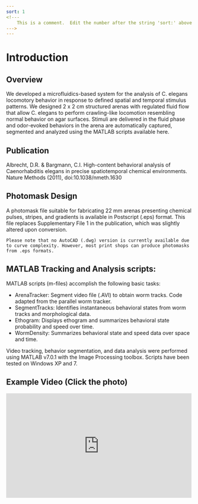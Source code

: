 ```yaml
---
sort: 1 
<!---
	This is a comment.  Edit the number after the string 'sort:' above to set the order of appearance of the files on the webpage
--->
---
```


# Introduction
## Overview
We developed a microfluidics-based system for the analysis of C. elegans locomotory behavior in response to defined spatial and temporal stimulus patterns. We designed 2 x 2 cm structured arenas with regulated fluid flow that allow C. elegans to perform crawling-like locomotion resembling normal behavior on agar surfaces. Stimuli are delivered in the fluid phase and odor-evoked behaviors in the arena are automatically captured, segmented and analyzed using the MATLAB scripts available here. 

## Publication
Albrecht, D.R. & Bargmann, C.I. High-content behavioral analysis of Caenorhabditis elegans in precise spatiotemporal chemical environments. Nature Methods (2011), doi:10.1038/nmeth.1630

## Photomask Design
A photomask file suitable for fabricating 22 mm arenas presenting chemical pulses, stripes, and gradients is available in Postscript (.eps) format. This file replaces Supplementary File 1 in the publication, which was slightly altered upon conversion. 

```caution
Please note that no AutoCAD (.dwg) version is currently available due to curve complexity. However, most print shops can produce photomasks from .eps formats. 
```

## MATLAB Tracking and Analysis scripts:
MATLAB scripts (m-files) accomplish the following basic tasks:

 * ArenaTracker: Segment video file (.AVI) to obtain worm tracks. Code adapted from the parallel worm tracker.
 * SegmentTracks: Identifies instantaneous behavioral states from worm tracks and morphological data.
 * Ethogram: Displays ethogram and summarizes behavioral state probability and speed over time.
 * WormDensity: Summarizes behavioral state and speed data over space and time.

Video tracking, behavior segmentation, and data analysis were performed using MATLAB v7.0.1 with the Image Processing toolbox. Scripts have been tested on Windows XP and 7. 

## Example Video (Click the photo)
<div class="embed-container">
  <iframe
      src="https://player.vimeo.com/video/21194888/"
      width="500"
      height="281"
      frameborder="0"
      webkitallowfullscreen
      mozallowfullscreen
      allowfullscreen>
  </iframe>
</div>

